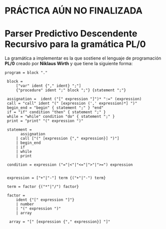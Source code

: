 # PRÁCTICA AÚN NO FINALIZADA
# Parser Predictivo Descendente Recursivo para la gramática PL/0

La gramática a implementar es la que sostiene el lenguaje de programación **PL/0** creado por **Niklaus Wirth** y que tiene la siguiente forma:

```
program = block "."

 block =
     ["var" ident {"," ident} ";"]
     {"procedure" ident ";" block ";"} {statement ";"}

 assignation =  ident ("[" expression "]")* ":=" (expression)
 call = "call" ident "(" [expression (',' expression)*] ")"
 begin_end = "begin" { statement ";" } "end"
 if = "if" condition "then" { statement ";" }
 while = "while" condition "do" { statement ";" }
 print = "print" "(" expression ")"

 statement =
       assignation
     | call ["(" [expression {"," expression}] ")"]
     | begin_end
     | if
     | while
     | print

 condition = expression ("="|<"|"<="|">"|">=") expression


 expression = ["+"|"-"] term {("+"|"-") term}

 term = factor {("*"|"/") factor}

 factor =
     ident {"[" expression "]"}
     | number
     | "(" expression ")"
     | array

  array = "[" [expression {"," expression}] "]"

```
